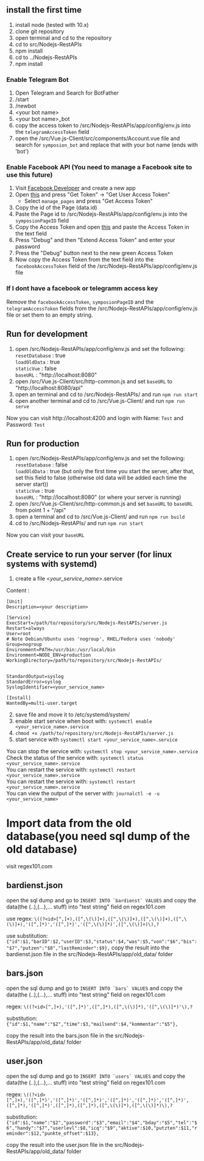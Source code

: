 ## install the first time
1. install node (tested with 10.x)
2. clone git repository  
3. open terminal and cd to the repository
4. cd to src/Nodejs-RestAPIs
5. npm install
6. cd to ../Nodejs-RestAPIs
7. npm install

### Enable Telegram Bot
 1. Open Telegram and Search for BotFather
 2. /start
 3. /newbot
 4. \<your bot name\>
 5. \<your bot name\>_bot
 6. copy the access token to /src/Nodejs-RestAPIs/app/config/env.js into the `telegramAccessToken` field
 7. open the /src/Vue.js-Client/src/components/Account.vue file and search for `symposion_bot` and replace that with your bot name (ends with 'bot')

### Enable Facebook API (You need to manage a Facebook site to use this future)
 1. Visit [Facebook Developer](https://developers.facebook.com/apps/) and create a new app
 2. Open [this](https://developers.facebook.com/tools/explorer/?method=GET&path=me%2Faccounts&version=v3.2) and press "Get Token" -> "Get User Access Token" 
    - Select `manage_pages` and press "Get Access Token"
 3. Copy the id of the Page (data\.id)
 4. Paste the Page id to /src/Nodejs-RestAPIs/app/config/env.js into the `symposionPageID` field
 5. Copy the Access Token and open [this](https://developers.facebook.com/tools/debug/accesstoken/) and paste the Access Token in the text field
 6. Press "Debug" and then "Extend Access Token" and enter your password
 7. Press the "Debug" button next to the new green Access Token
 8. Now copy the Access Token from the text field into the `facebookAccessToken` field of the /src/Nodejs-RestAPIs/app/config/env.js file
    
### If I dont have a facebook or telegramm access key
 Remove the `facebookAccessToken`, `symposionPageID` and the `telegramAccessToken` fields from the /src/Nodejs-RestAPIs/app/config/env.js file or set them to an empty string.

## Run for development
 1. open /src/Nodejs-RestAPIs/app/config/env.js and set the following:  
 `resetDatabase` : true  
 `loadOldData` : true  
 `staticVue` : false  
 `baseURL` : "http://localhost:8080"
 2. open /src/Vue.js-Client/src/http-common.js and set `baseURL` to "http://localhost:8080/api"
 3. open an terminal and cd to /src/Nodejs-RestAPIs/ and run `npm run start`
 4. open another terminal and cd to /src/Vue.js-Client/ and run `npm run serve`
 
 Now you can visit http://localhost:4200 and login with Name: `Test` and Password: `Test`

 ## Run for production
 1. open /src/Nodejs-RestAPIs/app/config/env.js and set the following:  
 `resetDatabase` : false  
 `loadOldData` : true (but only the first time you start the server, after that, set this field to false (otherwise old data will be added each time the server start))  
 `staticVue` : true  
 `baseURL` : "http://localhost:8080" (or where your server is running)
 2. open /src/Vue.js-Client/src/http-common.js and set `baseURL` to `baseURL` from point 1 + "/api"
 4. open a terminal and cd to /src/Vue.js-Client/ and run `npm run build`
 3. cd to /src/Nodejs-RestAPIs/ and run `npm run start`
 
 Now you can visit your `baseURL` 

 ## Create service to run your server (for linux systems with systemd)
  1. create a file \<_your_service_name_\>.service
    
Content : 

    [Unit]
    Description=<your description>

    [Service]
    ExecStart=/path/to/repository/src/Nodejs-RestAPIs/server.js
    Restart=always
    User=root
    # Note Debian/Ubuntu uses 'nogroup', RHEL/Fedora uses 'nobody'
    Group=nogroup
    Environment=PATH=/usr/bin:/usr/local/bin
    Environment=NODE_ENV=production
    WorkingDirectory=/path/to/repository/src/Nodejs-RestAPIs/


    StandardOutput=syslog
    StandardError=syslog
    SyslogIdentifier=<your_service_name>

    [Install]
    WantedBy=multi-user.target    

 2. save file and move it to /etc/systemd/system/
 3. enable start service when boot with: `systemctl enable <your_service_name>.service`
 4. `chmod +x /path/to/repository/src/Nodejs-RestAPIs/server.js`
 5. start service with `systemctl start <your_service_name>.service`

 You can stop the service with: `systemctl stop <your_service_name>.service`  
 Check the status of the service with: `systemctl status <your_service_name>.service`  
 You can restart the service with: `systemctl restart <your_service_name>.service`  
 You can restart the service with: `systemctl restart <your_service_name>.service`  
 You can view the output of the server with: `journalctl -e -u <your_service_name>`  

# Import data from the old database(you need sql dump of the old database)

  visit regex101.com 

## bardienst.json

open the sql dump and go to ``INSERT INTO `bardienst` VALUES`` and copy the data(the (..),(...),... stuff) into "test string" field on regex101.com

use regex: `\((?<id>[^,]+),([^,\(\)]+),([^,\(\)]+),([^,\(\)]+),([^,\(\)]+),'([^,]*)','([^,]*)','([^,\(\)]*)',([^,\(\)]+)\),?`

use substitution: `{"id":$1,"barID":$2,"userID":$3,"status":$4,"was":$5,"von":"$6","bis":"$7","putzen":"$8","lastReminder":$9},`
 copy the result into the bardienst.json file in the src/Nodejs-RestAPIs/app/old_data/ folder 

## bars.json

open the sql dump and go to ``INSERT INTO `bars` VALUES`` and copy the data(the (..),(...),... stuff) into "test string" field on regex101.com

regex: `\((?<id>[^,]+),'([^,]*)',([^,]*),([^,\(\)]*),'([^,\(\)]*)'\),?`

substitution: `{"id":$1,"name":"$2","time":$3,"mailsend":$4,"kommentar":"$5"},`

copy the result into the bars.json file in the src/Nodejs-RestAPIs/app/old_data/ folder 

## user.json

open the sql dump and go to ``INSERT INTO `users` VALUES`` and copy the data(the (..),(...),... stuff) into "test string" field on regex101.com

regex: `\((?<id>[^,]+),'([^,]*)','([^,]*)','([^,]*)','([^,]*)','([^,]*)','([^,]*)',([^,]*),'([^,]*)',([^,]*),([^,]*),([^,\(\)]*),([^,\(\)]*)\),?`

substitution: `{"id":$1,"name":"$2","password":"$3","email":"$4","bday":"$5","tel":"$6","handy":"$7","userlevl":$8,"icq":"$9","aktive":$10,"putzten":$11,"reminder":$12,"punkte_offset":$13},`

copy the result into the user.json file in the src/Nodejs-RestAPIs/app/old_data/ folder 
